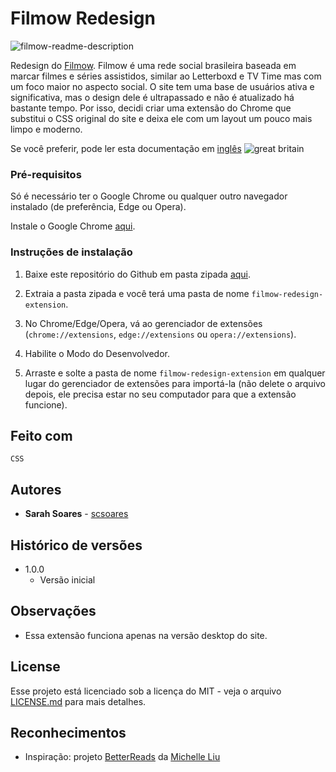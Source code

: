 # Filmow Redesign

![filmow-readme-description](https://github.com/scsoares/filmow-redesign-extension/assets/121296372/4f37864d-ac78-4ced-8d16-5b3ffd48f12a)

Redesign do [Filmow](http://filmow.com/). Filmow é uma rede social brasileira baseada em marcar filmes e séries assistidos, similar ao Letterboxd e TV Time mas com um foco maior no aspecto social. O site tem uma base de usuários ativa e significativa, mas o design dele é ultrapassado e não é atualizado há bastante tempo. Por isso, decidi criar uma extensão do Chrome que substitui o CSS original do site e deixa ele com um layout um pouco mais limpo e moderno.

Se você preferir, pode ler esta documentação em <a href="https://github.com/scsoares/filmow-redesign-extension/blob/master/README.md">inglês</a> ![great britain](https://raw.githubusercontent.com/stevenrskelton/flag-icon/master/png/16/country-4x3/gb.png)

### Pré-requisitos

Só é necessário ter o Google Chrome ou qualquer outro navegador instalado (de preferência, Edge ou Opera).

Instale o Google Chrome [aqui](https://www.google.com/chrome/?brand=YTUH&gclid=CjwKCAjwm4ukBhAuEiwA0zQxk7nm0WqUTOwysM_j1qS-gkP8u2WvhSQBPqjOn5uNgyKhhk5T_-6f6BoCX6sQAvD_BwE&gclsrc=aw.ds).

### Instruções de instalação

1. Baixe este repositório do Github em pasta zipada [aqui](https://github.com/scsoares/filmow_redesign/archive/master.zip).

2. Extraia a pasta zipada e você terá uma pasta de nome `filmow-redesign-extension`.

3. No Chrome/Edge/Opera, vá ao gerenciador de extensões (`chrome://extensions`, `edge://extensions` ou `opera://extensions`).

4. Habilite o Modo do Desenvolvedor.

5. Arraste e solte a pasta de nome `filmow-redesign-extension` em qualquer lugar do gerenciador de extensões para importá-la (não delete o arquivo depois, ele precisa estar no seu computador para que a extensão funcione).

## Feito com

`CSS`

## Autores

- **Sarah Soares** - [scsoares](https://github.com/scsoares)

## Histórico de versões

- 1.0.0
  - Versão inicial

## Observações

- Essa extensão funciona apenas na versão desktop do site.

## License

Esse projeto está licenciado sob a licença do MIT - veja o arquivo [LICENSE.md](LICENSE.md) para mais detalhes.

## Reconhecimentos

- Inspiração: projeto [BetterReads](https://chrome.google.com/webstore/detail/modern-goodreads/ifbnfofjpbmnaennccominidogkogonm?hl=en&authuser=0) da [Michelle Liu](https://github.com/michellexliu)
